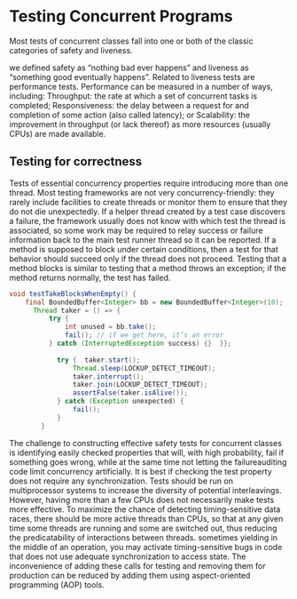 # Testing Concurrent Programs 
Most tests of concurrent classes fall into one or both of the classic categories of  safety and liveness.

we defined safety as “nothing bad ever happens”  and liveness as “something good eventually happens”. 
Related to liveness tests are performance tests. Performance can be measured  in a number of ways, including:  Throughput: the rate at which a set of concurrent tasks is completed;  Responsiveness: the delay between a request for and completion of some action  (also called latency); or  Scalability: the improvement in throughput (or lack thereof) as more resources  (usually CPUs) are made available. 
## Testing for correctness 
Tests of essential concurrency properties require introducing more than one  thread. Most testing frameworks are not very concurrency-friendly: they rarely  include facilities to create threads or monitor them to ensure that they do not die  unexpectedly. If a helper thread created by a test case discovers a failure, the  framework usually does not know with which test the thread is associated, so  some work may be required to relay success or failure information back to the  main test runner thread so it can be reported. 
If a method is supposed to block under certain conditions, then a test for  that behavior should succeed only if the thread does not proceed. Testing that  a method blocks is similar to testing that a method throws an exception; if the  method returns normally, the test has failed. 
``` java
void testTakeBlocksWhenEmpty() {
	final BoundedBuffer<Integer> bb = new BoundedBuffer<Integer>(10);
	  Thread taker = () => { 
		  try {  
			  int unused = bb.take();  
			  fail(); // if we get here, it’s an error
		  } catch (InterruptedException success) {}  }};  
		
			try {  taker.start(); 
				Thread.sleep(LOCKUP_DETECT_TIMEOUT); 
				taker.interrupt(); 
				taker.join(LOCKUP_DETECT_TIMEOUT); 
				assertFalse(taker.isAlive());  
			} catch (Exception unexpected) {  
				fail();
			}
		}
```

The challenge to constructing effective safety tests for concurrent classes  is identifying easily checked properties that will, with high probability, fail  if something goes wrong, while at the same time not letting the failureauditing code limit concurrency artificially. It is best if checking the test property does not require any synchronization. 
Tests should be run on multiprocessor systems to increase the diversity  of potential interleavings. However, having more than a few CPUs does  not necessarily make tests more effective. To maximize the chance of  detecting timing-sensitive data races, there should be more active threads  than CPUs, so that at any given time some threads are running and some  are switched out, thus reducing the predicatability of interactions between  threads. 
sometimes yielding in the middle  of an operation, you may activate timing-sensitive bugs in code that does not use  adequate synchronization to access state. The inconvenience of adding these calls  for testing and removing them for production can be reduced by adding them  using aspect-oriented programming (AOP) tools. 